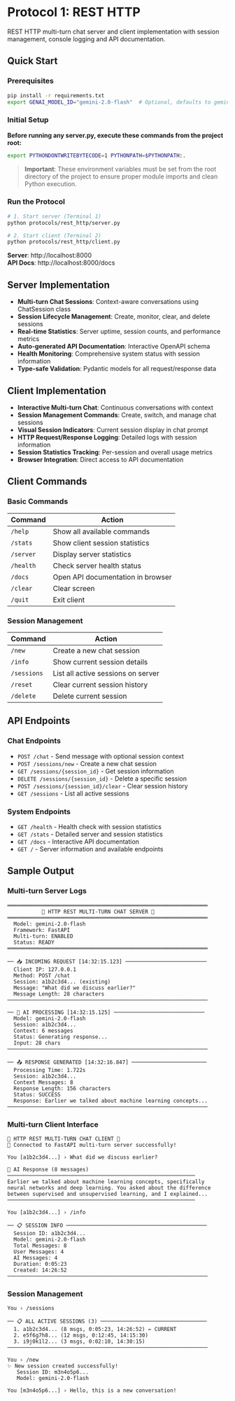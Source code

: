 # Protocol 1: REST HTTP

REST HTTP multi-turn chat server and client implementation with session management, console logging and API documentation.

## Quick Start

### Prerequisites
```bash
pip install -r requirements.txt
export GENAI_MODEL_ID="gemini-2.0-flash"  # Optional, defaults to gemini-2.0-flash
```

### Initial Setup
**Before running any server.py, execute these commands from the project root:**

```bash
export PYTHONDONTWRITEBYTECODE=1 PYTHONPATH=$PYTHONPATH:.
```

> **Important**: These environment variables must be set from the root directory of the project to ensure proper module imports and clean Python execution.

### Run the Protocol
```bash
# 1. Start server (Terminal 1)
python protocols/rest_http/server.py

# 2. Start client (Terminal 2)
python protocols/rest_http/client.py
```

**Server**: http://localhost:8000  
**API Docs**: http://localhost:8000/docs

## Server Implementation

- **Multi-turn Chat Sessions**: Context-aware conversations using ChatSession class
- **Session Lifecycle Management**: Create, monitor, clear, and delete sessions
- **Real-time Statistics**: Server uptime, session counts, and performance metrics
- **Auto-generated API Documentation**: Interactive OpenAPI schema
- **Health Monitoring**: Comprehensive system status with session information
- **Type-safe Validation**: Pydantic models for all request/response data

## Client Implementation

- **Interactive Multi-turn Chat**: Continuous conversations with context
- **Session Management Commands**: Create, switch, and manage chat sessions
- **Visual Session Indicators**: Current session display in chat prompt
- **HTTP Request/Response Logging**: Detailed logs with session information
- **Session Statistics Tracking**: Per-session and overall usage metrics
- **Browser Integration**: Direct access to API documentation

## Client Commands

### Basic Commands
| Command | Action |
|---------|--------|
| `/help` | Show all available commands |
| `/stats` | Show client session statistics |
| `/server` | Display server statistics |
| `/health` | Check server health status |
| `/docs` | Open API documentation in browser |
| `/clear` | Clear screen |
| `/quit` | Exit client |

### Session Management
| Command | Action |
|---------|--------|
| `/new` | Create a new chat session |
| `/info` | Show current session details |
| `/sessions` | List all active sessions on server |
| `/reset` | Clear current session history |
| `/delete` | Delete current session |

## API Endpoints

### Chat Endpoints
- `POST /chat` - Send message with optional session context
- `POST /sessions/new` - Create a new chat session
- `GET /sessions/{session_id}` - Get session information
- `DELETE /sessions/{session_id}` - Delete a specific session
- `POST /sessions/{session_id}/clear` - Clear session history
- `GET /sessions` - List all active sessions

### System Endpoints
- `GET /health` - Health check with session statistics
- `GET /stats` - Detailed server and session statistics
- `GET /docs` - Interactive API documentation
- `GET /` - Server information and available endpoints

## Sample Output

### Multi-turn Server Logs
```
════════════════════════════════════════════════════════════════
           🚀 HTTP REST MULTI-TURN CHAT SERVER 🚀            
════════════════════════════════════════════════════════════════
  Model: gemini-2.0-flash                                      
  Framework: FastAPI                                           
  Multi-turn: ENABLED                                          
  Status: READY                                                
════════════════════════════════════════════════════════════════

── 📥 INCOMING REQUEST [14:32:15.123] ──────────────────────────
  Client IP: 127.0.0.1                                        
  Method: POST /chat                                           
  Session: a1b2c3d4... (existing)                             
  Message: "What did we discuss earlier?"                      
  Message Length: 28 characters                               
────────────────────────────────────────────────────────────────

── 🧠 AI PROCESSING [14:32:15.125] ─────────────────────────────
  Model: gemini-2.0-flash                                     
  Session: a1b2c3d4...                                        
  Context: 6 messages                                         
  Status: Generating response...                              
  Input: 28 chars                                             
────────────────────────────────────────────────────────────────

── 📤 RESPONSE GENERATED [14:32:16.847] ────────────────────────
  Processing Time: 1.722s                                     
  Session: a1b2c3d4...                                        
  Context Messages: 8                                         
  Response Length: 156 characters                             
  Status: SUCCESS                                              
  Response: Earlier we talked about machine learning concepts...
────────────────────────────────────────────────────────────────
```

### Multi-turn Client Interface
```
💬 HTTP REST MULTI-TURN CHAT CLIENT 💬
🎉 Connected to FastAPI multi-turn server successfully!

You [a1b2c3d4...] › What did we discuss earlier?

🤖 AI Response (8 messages)
────────────────────────────────────────────────────────────
Earlier we talked about machine learning concepts, specifically 
neural networks and deep learning. You asked about the difference 
between supervised and unsupervised learning, and I explained...
────────────────────────────────────────────────────────────

You [a1b2c3d4...] › /info

── 📋 SESSION INFO ─────────────────────────────────────────────
  Session ID: a1b2c3d4...                                      
  Model: gemini-2.0-flash                                      
  Total Messages: 8                                            
  User Messages: 4                                             
  AI Messages: 4                                               
  Duration: 0:05:23                                            
  Created: 14:26:52                                            
────────────────────────────────────────────────────────────────
```

### Session Management
```
You › /sessions

── 📋 ALL ACTIVE SESSIONS (3) ──────────────────────────────────
  1. a1b2c3d4... (8 msgs, 0:05:23, 14:26:52) ← CURRENT        
  2. e5f6g7h8... (12 msgs, 0:12:45, 14:15:30)                 
  3. i9j0k1l2... (3 msgs, 0:02:10, 14:30:15)                  
────────────────────────────────────────────────────────────────

You › /new
✨ New session created successfully!
   Session ID: m3n4o5p6...
   Model: gemini-2.0-flash

You [m3n4o5p6...] › Hello, this is a new conversation!
```